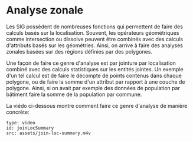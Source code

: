 # Analyse zonale

Les SIG possèdent de nombreuses fonctions qui permettent de faire des calculs basés sur la localisation. Souvent, les opérateurs géométriques comme intersection ou dissolve peuvent être combinés avec des calculs d'attributs basés sur les géométries. Ainsi, on arrive à faire des analyses zonales basées sur des régions définies par des polygones.

Une façon de faire ce genre d'analyse est par jointure par localisation combiné avec des calculs statistiques sur les entités jointes. Un exemple d'un tel calcul est de faire le décompte de points contenus dans chaque polygone, ou de faire la somme d'un attribut par rapport à une couche de polygone. Ainsi, si on avait par exemple des données de population par bâtiment faire la somme de la population par commune.

La viédo ci-dessous montre comment faire ce genre d'analyse de manière concrète:

```content
type: video
id: joinLocSummary
src: assets/join-loc-summary.m4v
```
